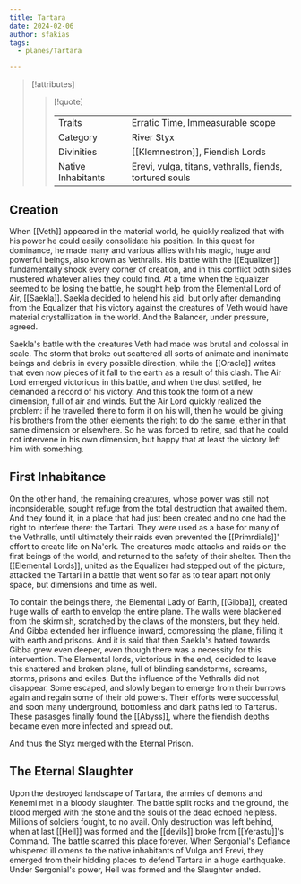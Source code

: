 ```yaml
---
title: Tartara
date: 2024-02-06
author: sfakias
tags:
  - planes/Tartara

---
```

> [!attributes]
> 
> > [!quote]
> >
> > | | |
> > | --- | --- |
> > | Traits | Erratic Time, Immeasurable scope |
> > | Category | River Styx |
> > | Divinities | [[Klemnestron]], Fiendish Lords |
> > | Native Inhabitants | Erevi, vulga, titans, vethralls, fiends, tortured souls |

## Creation

When [[Veth]] appeared in the material world, he quickly realized that with his power he could easily consolidate his position. In this quest for dominance, he made many and various allies with his magic, huge and powerful beings, also known as Vethralls. His battle with the [[Equalizer]] fundamentally shook every corner of creation, and in this conflict both sides mustered whatever allies they could find. At a time when the Equalizer seemed to be losing the battle, he sought help from the Elemental Lord of Air, [[Saekla]]. Saekla decided to helend his aid, but only after demanding from the Equalizer that his victory against the creatures of Veth would have material crystallization in the world. And the Balancer, under pressure, agreed.

Saekla's battle with the creatures Veth had made was brutal and colossal in scale. The storm that broke out scattered all sorts of animate and inanimate beings and debris in every possible direction, while the [[Oracle]] writes that even now pieces of it fall to the earth as a result of this clash. The Air Lord emerged victorious in this battle, and when the dust settled, he demanded a record of his victory. And this took the form of a new dimension, full of air and winds. But the Air Lord quickly realized the problem: if he travelled there to form it on his will, then he would be giving his brothers from the other elements the right to do the same, either in that same dimension or elsewhere. So he was forced to retire, sad that he could not intervene in his own dimension, but happy that at least the victory left him with something.

## First Inhabitance

On the other hand, the remaining creatures, whose power was still not inconsiderable, sought refuge from the total destruction that awaited them. And they found it, in a place that had just been created and no one had the right to interfere there: the Tartari. They were used as a base for many of the Vethralls, until ultimately their raids even prevented the [[Primrdials]]' effort to create life on Na'erk. The creatures made attacks and raids on the first beings of the world, and returned to the safety of their shelter. Then the [[Elemental Lords]], united as the Equalizer had stepped out of the picture, attacked the Tartari in a battle that went so far as to tear apart not only space, but dimensions and time as well.

To contain the beings there, the Elemental Lady of Earth, [[Gibba]], created huge walls of earth to envelop the entire plane. The walls were blackened from the skirmish, scratched by the claws of the monsters, but they held. And Gibba extended her influence inward, compressing the plane, filling it with earth and prisons. And it is said that then Saekla's hatred towards Gibba grew even deeper, even though there was a necessity for this intervention. The Elemental lords, victorious in the end, decided to leave this shattered and broken plane, full of blinding sandstorms, screams, storms, prisons and exiles.
But the influence of the Vethralls did not disappear. Some escaped, and slowly began to emerge from their burrows again and regain some of their old powers. Their efforts were successful, and soon many underground, bottomless and dark paths led to Tartarus. These pasasges finally found the [[Abyss]], where the fiendish depths became even more infected and spread out.

And thus the Styx merged with the Eternal Prison.

## The Eternal Slaughter

Upon the destroyed landscape of Tartara, the armies of demons and Kenemi met in a bloody slaughter. The battle split rocks and the ground, the blood merged with the stone and the souls of the dead echoed helpless. Millions of soldiers fought, to no avail. Only destruction was left behind, when at last [[Hell]] was formed and the [[devils]] broke from [[Yerastu]]'s Command. The battle scarred this place forever. When Sergonial's Defiance whispered ill omens to the native inhabitants of Vulga and Erevi, they emerged from their hidding places to defend Tartara in a huge earthquake. Under Sergonial's power, Hell was formed and the Slaughter ended.